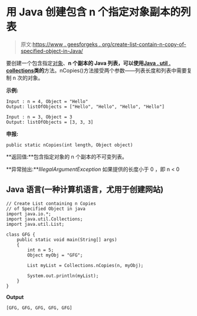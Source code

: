 # 用 Java 创建包含 n 个指定对象副本的列表

> 原文:[https://www . geesforgeks . org/create-list-contain-n-copy-of-specified-object-in-Java/](https://www.geeksforgeeks.org/create-list-containing-n-copies-of-specified-object-in-java/)

要创建一个包含指定[对象](https://www.geeksforgeeks.org/classes-objects-java/)、**n 个副本的 Java 列表，可以使用[**Java . util . collections**](https://www.geeksforgeeks.org/collections-in-java-2/)类的**方法。nCopies()方法接受两个参数——列表长度和列表中需要复制 n 次的对象。

**示例:**

```
Input : n = 4, Object = "Hello"
Output: listOfObjects = ["Hello", "Hello", "Hello", "Hello"]

Input : n = 3, Object = 3
Output: listOfObjects = [3, 3, 3]
```

**申报:**

```
public static nCopies(int length, Object object)
```

**返回值:**包含指定对象的 n 个副本的不可变列表。

**异常抛出:***IllegalArgumentException*
如果提供的长度小于 0
，即 n < 0

## Java 语言(一种计算机语言，尤用于创建网站)

```
// Create List containing n Copies
// of Specified Object in java
import java.io.*;
import java.util.Collections;
import java.util.List;

class GFG {
    public static void main(String[] args)
    {
        int n = 5;
        Object myObj = "GFG";

        List myList = Collections.nCopies(n, myObj);

        System.out.println(myList);
    }
}
```

**Output**

```
[GFG, GFG, GFG, GFG, GFG]
```